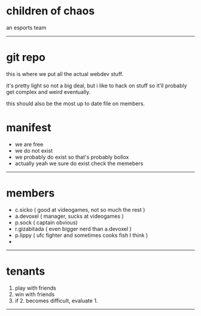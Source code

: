 
# children of chaos

an esports team

* * *

# git repo

this is where we put all the actual webdev stuff.

it's pretty light so not a big deal, but i like to hack on stuff so it'll
probably get complex and weird eventually.

this should also be the most up to date file on members.


# manifest

*   we are free
*   we do not exist
*   we probably do exist so that's probably bollox
*   actually yeah we sure do exist check the memebers

* * *

# members

*   c.sicko ( good at videogames, not so much the rest )
*   a.devoxel ( manager, sucks at videogames )
*   p.sock ( captain obvious)
*   r.gizabitada ( even bigger nerd than a.devoxel )
*   p.lippy ( ufc fighter and sometimes cooks fish I think )
*   

* * *

# tenants

1.  play with friends
2.  win with friends
3.  if 2\. becomes difficult, evaluate 1.

* * *
